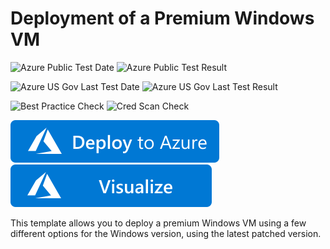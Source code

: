 # Deployment of a Premium Windows VM

![Azure Public Test Date](https://azurequickstartsservice.blob.core.windows.net/badges/201-premium-storage-windows-vm/PublicLastTestDate.svg)
![Azure Public Test Result](https://azurequickstartsservice.blob.core.windows.net/badges/201-premium-storage-windows-vm/PublicDeployment.svg)

![Azure US Gov Last Test Date](https://azurequickstartsservice.blob.core.windows.net/badges/201-premium-storage-windows-vm/FairfaxLastTestDate.svg)
![Azure US Gov Last Test Result](https://azurequickstartsservice.blob.core.windows.net/badges/201-premium-storage-windows-vm/FairfaxDeployment.svg)

![Best Practice Check](https://azurequickstartsservice.blob.core.windows.net/badges/201-premium-storage-windows-vm/BestPracticeResult.svg)
![Cred Scan Check](https://azurequickstartsservice.blob.core.windows.net/badges/201-premium-storage-windows-vm/CredScanResult.svg)

[![Deploy To Azure](https://raw.githubusercontent.com/Azure/azure-quickstart-templates/master/1-CONTRIBUTION-GUIDE/images/deploytoazure.svg?sanitize=true)](https://portal.azure.com/#create/Microsoft.Template/uri/https%3A%2F%2Fraw.githubusercontent.com%2FAzure%2Fazure-quickstart-templates%2Fmaster%2F201-premium-storage-windows-vm%2Fazuredeploy.json)
[![Visualize](https://raw.githubusercontent.com/Azure/azure-quickstart-templates/master/1-CONTRIBUTION-GUIDE/images/visualizebutton.svg?sanitize=true)](http://armviz.io/#/?load=https%3A%2F%2Fraw.githubusercontent.com%2FAzure%2Fazure-quickstart-templates%2Fmaster%2F201-premium-storage-windows-vm%2Fazuredeploy.json)

This template allows you to deploy a premium Windows VM using a few different
options for the Windows version, using the latest patched version.

